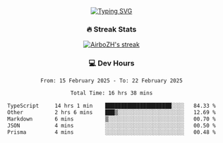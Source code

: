 
<div align="center">
  <a href="https://git.io/typing-svg"><img src="https://readme-typing-svg.demolab.com?font=Fira+Code&size=30&pause=1000&color=33F7F5&center=true&vCenter=true&width=435&lines=Hi+there+%F0%9F%91%8B+I+am+AirboZH+;Welcome+to+my+Github" alt="Typing SVG" /></a>

<h3>🔥 Streak Stats</h3>

<!-- GitHub Readme Streak Stats - https://github.com/DenverCoder1/github-readme-streak-stats -->
<p>
  <a href="https://github.com/DenverCoder1/github-readme-streak-stats">
    <img title="🔥 Get streak stats for your profile at git.io/streak-stats" alt="AirboZH's streak" src="https://streak-stats.demolab.com/?user=AirboZH&theme=monokai-metallian&hide_border=true"/>
  </a>
</p>

<h3>💻 Dev Hours</h3>
<!--START_SECTION:waka-->

```txt
From: 15 February 2025 - To: 22 February 2025

Total Time: 16 hrs 38 mins

TypeScript     14 hrs 1 min    █████████████████████░░░░   84.33 %
Other          2 hrs 6 mins    ███▒░░░░░░░░░░░░░░░░░░░░░   12.69 %
Markdown       6 mins          ▒░░░░░░░░░░░░░░░░░░░░░░░░   00.70 %
JSON           4 mins          ░░░░░░░░░░░░░░░░░░░░░░░░░   00.50 %
Prisma         4 mins          ░░░░░░░░░░░░░░░░░░░░░░░░░   00.48 %
```

<!--END_SECTION:waka-->
</div>  
